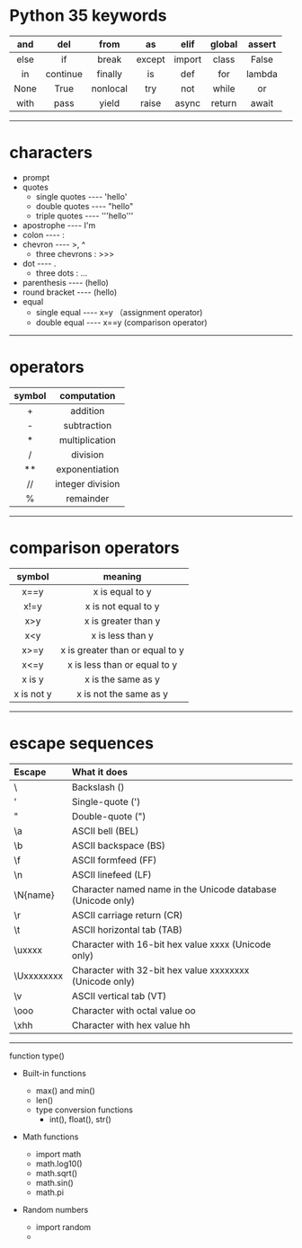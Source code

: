 # **Python 35 keywords**

 and   |   del    | from     | as     |  elif  | global | assert
|:---: | :---:    |:---:     |:---:   |:---:   |:---:   |:---: |   
 else  |   if     | break    | except | import | class  | False    
 in    | continue | finally  | is     | def    | for    | lambda  
 None  |   True   | nonlocal | try    | not    | while  | or        
 with  |  pass    | yield    | raise  | async  | return | await

-----------------------------------

# characters

* prompt 
* quotes
   * single quotes ---- 'hello'
   * double quotes ---- "hello"
   * triple quotes ---- '''hello'''   
* apostrophe ---- I'm
* colon ---- :
* chevron ---- >, ^
   * three chevrons : >>>
* dot ---- .
   * three dots : ...
* parenthesis ---- (hello)
* round bracket ---- (hello)
* equal 
   * single equal ---- x=y （assignment operator)
   * double equal ---- x==y  (comparison operator)

--------------------------------
# operators

|symbol | computation  
| :---: | :---:       |
|+      | addition
|-      | subtraction
|*      | multiplication
|/      | division
|**     | exponentiation
|//     | integer division
|%      | remainder

----------------
# comparison operators

|symbol    | meaning
| :---:    | :---:       |
|x==y      |x is equal to y
|x!=y      |x is not equal to y
|x>y       |x is greater than y
|x<y       |x is less than y
|x>=y      |x is greater than or equal to y
|x<=y      |x is less than or equal to y
|x is y    |x is the same as y
|x is not y|x is not the same as y

-----------------------
#  escape sequences
   
Escape | What it does
|:---|:---|
\\ | Backslash (\)
\' | Single-quote (')
\" | Double-quote (")   
\a | ASCII bell (BEL)
\b | ASCII backspace (BS)
\f | ASCII formfeed (FF)
\n | ASCII linefeed (LF)
\N{name} | Character named name in the Unicode database (Unicode only) 
\r | ASCII carriage return (CR)
\t | ASCII horizontal tab (TAB)
\uxxxx | Character with 16-bit hex value xxxx (Unicode only) 
\Uxxxxxxxx | Character with 32-bit hex value xxxxxxxx (Unicode  only) 
\v | ASCII vertical tab (VT)
\ooo | Character with octal value oo
\xhh | Character with hex value hh

--------------------

function
type()

* Built-in functions
   * max() and min()
   * len()
   * type conversion functions
      * int(), float(), str()
   
* Math functions
   * import math
   * math.log10()
   * math.sqrt()
   * math.sin()
   * math.pi
   
* Random numbers
   * import random
   * 
